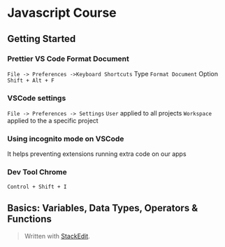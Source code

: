 # Javascript Course

## Getting Started

### Prettier VS Code Format Document

`File -> Preferences ->Keyboard Shortcuts`
Type `Format Document`
Option `Shift + Alt + F`

### VSCode settings

`File -> Preferences -> Settings`
`User` applied to all projects
`Workspace` applied to the a specific project

### Using incognito mode on VSCode

It helps preventing extensions running extra code on our apps

### Dev Tool Chrome

`Control + Shift + I`

## Basics: Variables, Data Types, Operators & Functions


> Written with [StackEdit](https://stackedit.io/).
<!--stackedit_data:
eyJoaXN0b3J5IjpbLTEzNzI2NzA0NSwtMzUzMTk3OTk2XX0=
-->